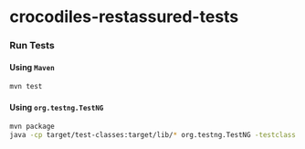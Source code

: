 # crocodiles-restassured-tests

### Run Tests

#### Using `Maven`
```sh
mvn test
```

#### Using `org.testng.TestNG`
```sh
mvn package
java -cp target/test-classes:target/lib/* org.testng.TestNG -testclass api.test.restassured.ListPublicCrocodilesTests
```